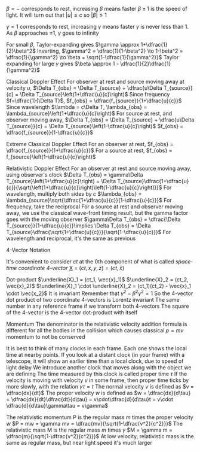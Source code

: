 $\beta = -$ corresponds to rest, increasing $\beta$ means faster
	$\beta \pm 1$ is the speed of light. It will turn out that $|u| \leq c$ so $|\beta| \leq 1$

$\gamma = 1$ corresponds to rest, increasing $\gamma$ means faster
	$\gamma$ is never less than 1. As $\beta$ approaches $\pm 1$, $\gamma$ goes to infinity

For small $\beta$, Taylor-expanding gives $\gamma \approx 1+\dfrac{1}{2}\beta^2$
Inverting, $\gamma^2 = \dfrac{1}{1-\beta^2} \to 1-\beta^2 = \dfrac{1}{\gamma^2} \to \beta = \sqrt{1-\dfrac{1}{\gamma^2}}$
Taylor expanding for large $\gamma$ gives $\beta \approx 1 - \dfrac{1}{2}\dfrac{1}{\gamma^2}$

Classical Doppler Effect
	For observer at rest and source moving away at velocity $u$,
		$\Delta T_{obs} = \Delta T_{source} + \dfrac{u\Delta T_{source}}{c} = \Delta T_{source}\left(1+\dfrac{u}{c}\right)$
		Since frequency $f=\dfrac{1}{\Delta T}$, $f_{obs} = \dfrac{f_{source}}{1+\dfrac{u}{c}}$
		Since wavelength $\lambda = c\Delta T, \lambda_{obs} = \lambda_{source}\left(1+\dfrac{u}{c}\right)$
	For source at rest, and observer moving away,
		$\Delta T_{obs} = \Delta T_{source} + \dfrac{u\Delta T_{source}}{c} = \Delta T_{source}\left(1-\dfrac{u}{c}\right)$
		$f_{obs} = \dfrac{f_{source}}{1-\dfrac{u}{c}}$

Extreme Classical Doppler Effect
	For an observer at rest, $f_{obs} = \dfrac{f_{source}}{1+\dfrac{u}{c}}$
	For a source at rest, $f_{obs} = f_{source}\left(1-\dfrac{u}{c}\right)$

Relativistic Doppler Effect
	For an observer at rest and source moving away, using observer's clock
		$\Delta T_{obs} = \gamma\Delta T_{source}\left(1+\dfrac{u}{c}\right) = \Delta T_{source}\dfrac{1+\dfrac{u}{c}}{\sqrt{\left(1+\dfrac{u}{c}\right)\left(1-\dfrac{u}{c}\right)}}$
		For wavelength, multiply both sides by $c$
			$\lambda_{obs} = \lambda_{source}\sqrt{\dfrac{1+\dfrac{u}{c}}{1-\dfrac{u}{c}}}$
		For frequency, take the reciprocal
	For a source at rest and observer moving away, we use the classical wave-front timing result, but the gamma factor goes with the moving observer
		$\gamma\Delta T_{obs} = \dfrac{\Delta T_{source}}{1-\dfrac{u}{c}}\implies \Delta T_{obs} = \Delta T_{source}\dfrac{\sqrt{1+\dfrac{u}{c}}}{\sqrt{1-\dfrac{u}{c}}}$
		For wavelength and reciprocal, it's the same as previous

4-Vector Notation

It's convenient to consider $ct$ at the 0th component of what is called _space-time coordinate 4-vector_ 
	<u>X</u> = $(ct, x,y, z) = (ct, \bar{x})$

Dot-product
	$\underline{X}_1 = (ct_1, \vec{x}_1)$
	$\underline{X}_2 = (ct_2, \vec{x}_2)$
	$\underline{X}_1 \cdot \underline{X}_2 = (ct_1)(ct_2) - \vec{x}_1 \cdot \vec{x_2}$
	It is invariant
		Remember that $\gamma^2 - \beta^2\gamma^2 = 1$
		So the 4-vector dot product of two coordinate 4-vectors is Lorentz invariant
			The same number in any reference frame if we transform both 4-vectors
		The square of the 4-vector is the 4-vector dot-product with itself


Momentum
	The denominator in the relativistic velocity addition formula is different for all the bodies in the collision which causes classical $p=mv$ momentum to not be conserved

It is best to think of many clocks in each frame. Each one shows the local time at nearby points. 
	If you look at a distant clock (in your frame) with a telescope, it will show an earlier time than a local clock, due to speed of light delay
We introduce another clock that moves along with the object we are defining
	The time measured by this clock is called proper time $\tau$
	If the velocity is moving with velocity $v$ in some frame, then proper time ticks by more slowly, with the relation $\gamma\tau = t$
	The normal velocity $v$ is defined as $v = \dfrac{dx}{dt}$
	The proper velocity $w$ is defined as $w = \dfrac{dx}{d\tau} = \dfrac{dx}{dt}\dfrac{dt}{d\tau} = v\cdot\dfrac{d}{d\tau}t = v\cdot \dfrac{d}{d\tau}\gamma\tau = v\gamma$

The relativistic momentum P is the regular mass $m$ times the proper velocity $w$
	$P = mw = \gamma mv = \dfrac{mv}{\sqrt{1-\dfrac{v^2}{c^2}}}$
The relativistic mass M is the regular mass $m$ times $\gamma$
	$M = \gamma m = \dfrac{m}{\sqrt{1-\dfrac{v^2}{c^2}}}$
	At low velocity, relativistic mass is the same as regular mass, but near light speed it's much larger
		
